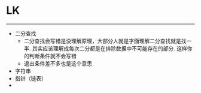# LK
---
- 二分查找
    - 二分查找会写错是没理解原理，大部分人就是字面理解二分查找就是找一半. 其实应该理解成每次二分都是在排除数据中不可能存在的部分. 这样你的判断条件就不会写错
    - 退出条件差不多也是这个意思
- 字符串
- 指针（链表）
-
